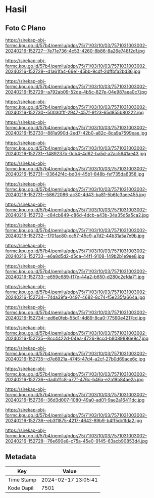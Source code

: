 # Hasil

## Foto C Plano

https://sirekap-obj-formc.kpu.go.id/57b4/pemilu/pdpr/75/71/03/10/03/7571031003002-20240216-152727--7e71e736-4c53-4260-8b86-8a26e748f2df.jpg

https://sirekap-obj-formc.kpu.go.id/57b4/pemilu/pdpr/75/71/03/10/03/7571031003002-20240216-152729--d1a61fa4-66e1-45bb-9cdf-2dffbfa2bd36.jpg

https://sirekap-obj-formc.kpu.go.id/57b4/pemilu/pdpr/75/71/03/10/03/7571031003002-20240216-152729--a792ab09-52de-4b5c-827e-04e987aea0c7.jpg

https://sirekap-obj-formc.kpu.go.id/57b4/pemilu/pdpr/75/71/03/10/03/7571031003002-20240216-152730--50030fff-2947-457f-9f23-65d855b80222.jpg

https://sirekap-obj-formc.kpu.go.id/57b4/pemilu/pdpr/75/71/03/10/03/7571031003002-20240216-152730--881a990d-2ed7-42b0-a82c-8ca9a7599eae.jpg

https://sirekap-obj-formc.kpu.go.id/57b4/pemilu/pdpr/75/71/03/10/03/7571031003002-20240216-152731--1489237b-0cb4-4d62-ba5d-a2ac5641ae43.jpg

https://sirekap-obj-formc.kpu.go.id/57b4/pemilu/pdpr/75/71/03/10/03/7571031003002-20240216-152731--03642f4c-bd04-45b1-848b-fef735da6358.jpg

https://sirekap-obj-formc.kpu.go.id/57b4/pemilu/pdpr/75/71/03/10/03/7571031003002-20240216-152731--58672086-ac30-4d43-ba81-5b6fc3aee455.jpg

https://sirekap-obj-formc.kpu.go.id/57b4/pemilu/pdpr/75/71/03/10/03/7571031003002-20240216-152732--c84cb849-c86d-4dcb-a43b-34a35d5a5ca2.jpg

https://sirekap-obj-formc.kpu.go.id/57b4/pemilu/pdpr/75/71/03/10/03/7571031003002-20240216-152732--1701ac80-cc57-45c9-a7d2-44b31a5a7e9b.jpg

https://sirekap-obj-formc.kpu.go.id/57b4/pemilu/pdpr/75/71/03/10/03/7571031003002-20240216-152733--e6a8d5d2-d5ca-44f1-9108-149b2b1e9ee8.jpg

https://sirekap-obj-formc.kpu.go.id/57b4/pemilu/pdpr/75/71/03/10/03/7571031003002-20240216-152733--e659c689-f17e-44a2-b650-d280c2efda71.jpg

https://sirekap-obj-formc.kpu.go.id/57b4/pemilu/pdpr/75/71/03/10/03/7571031003002-20240216-152734--74da39fa-0497-4682-8c74-f5e235fa664a.jpg

https://sirekap-obj-formc.kpu.go.id/57b4/pemilu/pdpr/75/71/03/10/03/7571031003002-20240216-152734--ed6e0feb-55d1-4d89-8ca0-77590e4217cd.jpg

https://sirekap-obj-formc.kpu.go.id/57b4/pemilu/pdpr/75/71/03/10/03/7571031003002-20240216-152735--8cc4422d-04ea-4726-9ccd-b8089886e9c7.jpg

https://sirekap-obj-formc.kpu.go.id/57b4/pemilu/pdpr/75/71/03/10/03/7571031003002-20240216-152735--d7e6921a-4745-47d4-a2cf-27b0d69ace6c.jpg

https://sirekap-obj-formc.kpu.go.id/57b4/pemilu/pdpr/75/71/03/10/03/7571031003002-20240216-152736--dadb11c8-a77f-476c-b46a-e2a19b84ae2a.jpg

https://sirekap-obj-formc.kpu.go.id/57b4/pemilu/pdpr/75/71/03/10/03/7571031003002-20240216-152736--36d3d007-1080-49a0-ad01-9ae2a16411dc.jpg

https://sirekap-obj-formc.kpu.go.id/57b4/pemilu/pdpr/75/71/03/10/03/7571031003002-20240216-152736--eb3f1875-4217-4642-89b9-b4ff5dc1fda2.jpg

https://sirekap-obj-formc.kpu.go.id/57b4/pemilu/pdpr/75/71/03/10/03/7571031003002-20240216-152728--76e690e8-c75a-45e0-9145-63acb90853d4.jpg


## Metadata

| Key        | Value               |
| ---------- | ------------------- |
| Time Stamp | 2024-02-17 13:05:41 |
| Kode Dapil | 7501                |



